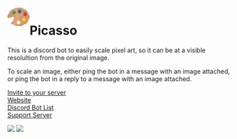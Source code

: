 <img align="left" width="50" height="50" src="https://github.com/Beatso/Picasso/blob/main/avatar/avatar_upscaled_cropped.png">
<h1>Picasso</h1>


This is a discord bot to easily scale pixel art, so it can be at a visible resolultion from the original image.

To scale an image, either ping the bot in a message with an image attached, or ping the bot in a reply to a message with an image attached.

[Invite to your server](https://discord.com/oauth2/authorize?client_id=782381167134900234&scope=bot&permissions=35840)     
[Website](https://www.beatso.tk/project/picasso/)  
[Discord Bot List](https://top.gg/bot/763842999573544981)  
[Support Server](https://www.beatso.tk/discord)  

<img width="400" src="https://www.beatso.tk/project/picasso/reply.gif">    <img width="400" src="https://www.beatso.tk/project/picasso/direct.gif">
